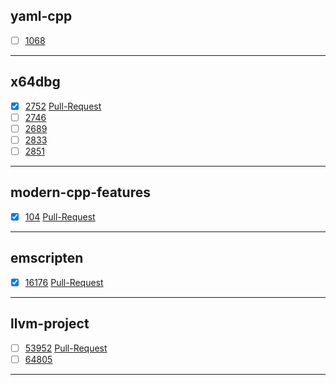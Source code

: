 yaml-cpp
---
- [ ] [1068](https://github.com/jbeder/yaml-cpp/issues/1068)
---
x64dbg
---
- [x] [2752](https://github.com/x64dbg/x64dbg/issues/2752) [Pull-Request](https://github.com/x64dbg/x64dbg/pull/2817)
- [ ] [2746](https://github.com/x64dbg/x64dbg/issues/2746)
- [ ] [2689](https://github.com/x64dbg/x64dbg/issues/2689)
- [ ] [2833](https://github.com/x64dbg/x64dbg/issues/2833)
- [ ] [2851](https://github.com/x64dbg/x64dbg/issues/2851)
---
modern-cpp-features
---
- [x] [104](https://github.com/AnthonyCalandra/modern-cpp-features/issues/104) [Pull-Request](https://github.com/AnthonyCalandra/modern-cpp-features/pull/110)
---
emscripten
---
- [x] [16176](https://github.com/emscripten-core/emscripten/issues/16176) [Pull-Request](https://github.com/emscripten-core/emscripten/pull/16433)
---
llvm-project
---
- [ ] [53952](https://github.com/llvm/llvm-project/issues/53952) [Pull-Request](https://github.com/llvm/llvm-project/pull/68127)
- [ ] [64805](https://github.com/llvm/llvm-project/issues/64805)
---
